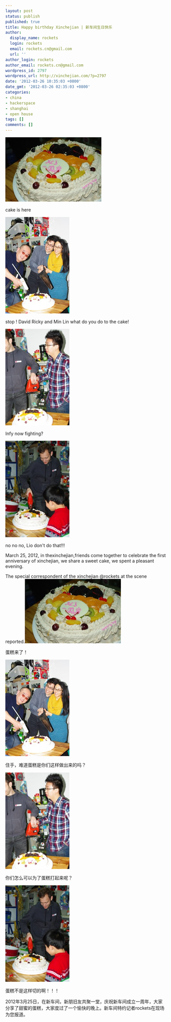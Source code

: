 ```yaml
---
layout: post
status: publish
published: true
title: Happy birthday Xinchejian | 新车间生日快乐
author:
  display_name: rockets
  login: rockets
  email: rockets.cn@gmail.com
  url: ''
author_login: rockets
author_email: rockets.cn@gmail.com
wordpress_id: 2797
wordpress_url: http://xinchejian.com/?p=2797
date: '2012-03-26 10:35:03 +0800'
date_gmt: '2012-03-26 02:35:03 +0800'
categories:
- china
- hackerspace
- shanghai
- open house
tags: []
comments: []
---
```

<p><!--:en--><a href="http://xinchejian.com/2012/03/26/happy-birthday-xinchejian/imgp9548_%e5%89%af%e6%9c%ac/" rel="attachment wp-att-2802"><img class="alignnone size-medium wp-image-2802" title="IMGP9548_副本" src="/uploads/2012/03/IMGP9548_副本-300x200.jpg" alt="" width="300" height="200" /></a></p>
<p>cake is here</p>
<p><a href="http://xinchejian.com/2012/03/26/happy-birthday-xinchejian/imgp9547_%e5%89%af%e6%9c%ac/" rel="attachment wp-att-2801"><img class="alignnone size-medium wp-image-2801" title="cake!" src="/uploads/2012/03/IMGP9547_副本-200x300.jpg" alt="" width="200" height="300" /></a></p>
<p>stop ! David Ricky and Min Lin what do you do to the cake!</p>
<p><a href="http://xinchejian.com/2012/03/26/happy-birthday-xinchejian/imgp9543_%e5%89%af%e6%9c%ac/" rel="attachment wp-att-2799"><img class="alignnone size-medium wp-image-2799" title="IMGP9543_副本" src="/uploads/2012/03/IMGP9543_副本-200x300.jpg" alt="" width="200" height="300" /></a></p>
<p>Infy now fighting?</p>
<p><a href="http://xinchejian.com/2012/03/26/happy-birthday-xinchejian/imgp9542_%e5%89%af%e6%9c%ac/" rel="attachment wp-att-2798"><img class="alignnone size-medium wp-image-2798" title="IMGP9542_副本" src="/uploads/2012/03/IMGP9542_副本-200x300.jpg" alt="" width="200" height="300" /></a></p>
<p>no no no, Lio don't do that!!!</p>
<p>March 25, 2012, in thexinchejian,friends come together to celebrate the first anniversary of xinchejian, we share a sweet cake, we spent a pleasant evening.</p>
<p>The special correspondent of the&nbsp;xinchejian @rockets at the scene reported.<!--:--><!--:zh--><a href="http://xinchejian.com/2012/03/26/happy-birthday-xinchejian/imgp9548_%e5%89%af%e6%9c%ac/" rel="attachment wp-att-2802"><img title="IMGP9548_副本" src="/uploads/2012/03/IMGP9548_副本-300x200.jpg" alt="" width="300" height="200" /></a></p>
<p>蛋糕来了！</p>
<p><a href="http://xinchejian.com/2012/03/26/happy-birthday-xinchejian/imgp9547_%e5%89%af%e6%9c%ac/" rel="attachment wp-att-2801"><img title="cake!" src="/uploads/2012/03/IMGP9547_副本-200x300.jpg" alt="" width="200" height="300" /></a></p>
<p>住手，难道蛋糕是你们这样做出来的吗？</p>
<p><a href="http://xinchejian.com/2012/03/26/happy-birthday-xinchejian/imgp9543_%e5%89%af%e6%9c%ac/" rel="attachment wp-att-2799"><img title="IMGP9543_副本" src="/uploads/2012/03/IMGP9543_副本-200x300.jpg" alt="" width="200" height="300" /></a></p>
<p>你们怎么可以为了蛋糕打起来呢？</p>
<p><a href="http://xinchejian.com/2012/03/26/happy-birthday-xinchejian/imgp9542_%e5%89%af%e6%9c%ac/" rel="attachment wp-att-2798"><img title="IMGP9542_副本" src="/uploads/2012/03/IMGP9542_副本-200x300.jpg" alt="" width="200" height="300" /></a></p>
<p>蛋糕不是这样切的啊！！！</p>
<p>2012年3月25日，在新车间，新朋旧友共聚一堂，庆祝新车间成立一周年，大家分享了甜蜜的蛋糕，大家度过了一个愉快的晚上。新车间特约记者rockets在现场为您报道。</p>
<p>&nbsp;</p>
<p>&nbsp;<!--:--></p>
